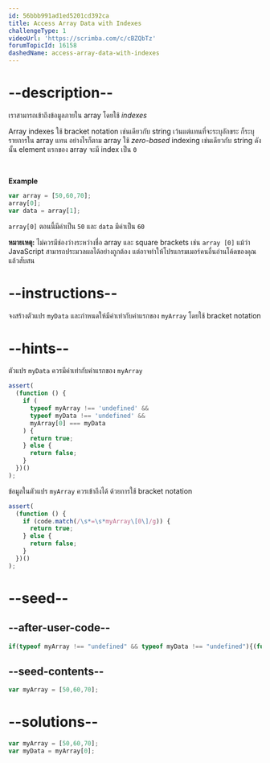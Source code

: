 ```yaml
---
id: 56bbb991ad1ed5201cd392ca
title: Access Array Data with Indexes
challengeType: 1
videoUrl: 'https://scrimba.com/c/cBZQbTz'
forumTopicId: 16158
dashedName: access-array-data-with-indexes
---
```


# --description--

เราสามารถเข้าถึงข้อมูลภายใน array โดยใช้ <dfn>indexes</dfn>

Array indexes ใช้ bracket notation เช่นเดียวกับ string เว้นแต่แทนที่จะระบุอักขระ ก็ระบุรายการใน array แทน อย่างไรก็ตาม array ใช้ <dfn>zero-based</dfn> indexing เช่นเดียวกับ string ดังนั้น element แรกของ array จะมี index เป็น `0`

<br>

**Example**

```js
var array = [50,60,70];
array[0];
var data = array[1];
```

`array[0]` ตอนนี้มีค่าเป็น `50` และ `data` มีค่าเป็น `60`

**หมายเหตุ:** ไม่ควรมีช่องว่างระหว่างชื่อ array และ square brackets เช่น `array [0]` แม้ว่า JavaScript สามารถประมวลผลได้อย่างถูกต้อง แต่อาจทำให้โปรแกรมเมอร์คนอื่นอ่านโค้ดของคุณแล้วสับสน

# --instructions--

จงสร้างตัวแปร `myData` และกำหนดให้มีค่าเท่ากับค่าแรกของ `myArray` โดยใช้ bracket notation

# --hints--

ตัวแปร `myData` ควรมีค่าเท่ากับค่าแรกของ `myArray`

```js
assert(
  (function () {
    if (
      typeof myArray !== 'undefined' &&
      typeof myData !== 'undefined' &&
      myArray[0] === myData
    ) {
      return true;
    } else {
      return false;
    }
  })()
);
```

ข้อมูลในตัวแปร `myArray` ควรเข้าถึงได้ ด้วยการใช้ bracket notation

```js
assert(
  (function () {
    if (code.match(/\s*=\s*myArray\[0\]/g)) {
      return true;
    } else {
      return false;
    }
  })()
);
```

# --seed--

## --after-user-code--

```js
if(typeof myArray !== "undefined" && typeof myData !== "undefined"){(function(y,z){return 'myArray = ' + JSON.stringify(y) + ', myData = ' + JSON.stringify(z);})(myArray, myData);}
```

## --seed-contents--

```js
var myArray = [50,60,70];


```

# --solutions--

```js
var myArray = [50,60,70];
var myData = myArray[0];
```
